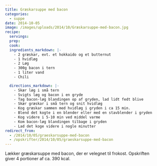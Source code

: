 ```yaml
---
title: Græskarsuppe med bacon
categories:
  - suppe
date: 2014-10-05
image: /images/uploads/2014/10/Græskarsuppe-med-bacon.jpg
recipe:
  servings:
  prep:
  cook:
  ingredients_markdown: |-
    - 2 græskar, evt. et hokkaido og et butternut
    - 1 hvidløg
    - 2 Løg
    - 300g bacon i tern
    - 1 liter vand
    - Chili

  directions_markdown: |-
    - Skær løg i små tern
    - Svigts løg og bacon i en gryde
    - Tag bacon-løg blandingen op af gryden, lad lidt fedt blive
    - Skær græskar i små tern og snit hvidløg
    - Kog græskar sammen med hvidløg i gryden i ca 15 min.
    - Blend det kogte i en blender eller med en stavblender i gryden
    - Kog videre i 5-10 min ved middel varme
    - Kom bacon-løg blandingen tilbage i gryden
    - Lad det koge videre i nogle minutter
redirect_from:
  - /2014/10/05/graeskarsuppe-med-bacon
  - /opskrifter/2014/10/05/graeskarsuppe-med-bacon
---
```


Lækker græskarsuppe med bacon, der er velegnet til frokost. Opskriften giver 4 portioner af ca. 390 kcal.
